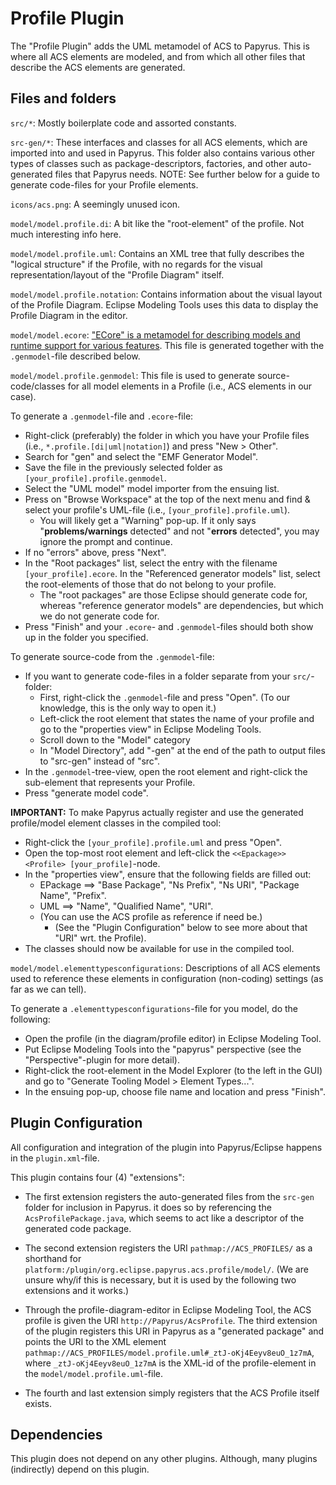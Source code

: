 # Profile Plugin
The "Profile Plugin" adds the UML metamodel of ACS to Papyrus. This is where all ACS elements are modeled, and from which all other files that describe the ACS elements are generated.


## Files and folders
`src/*`: Mostly boilerplate code and assorted constants.

`src-gen/*`: These interfaces and classes for all ACS elements, which are imported into and used in Papyrus. This folder also contains various other types of classes such as package-descriptors, factories, and other auto-generated files that Papyrus needs. NOTE: See further below for a guide to generate code-files for your Profile elements.

`icons/acs.png`: A seemingly unused icon.

`model/model.profile.di`: A bit like the "root-element" of the profile. Not much interesting info here.

`model/model.profile.uml`: Contains an XML tree that fully describes the "logical structure" if the Profile, with no regards for the visual representation/layout of the "Profile Diagram" itself.

`model/model.profile.notation`: Contains information about the visual layout of the Profile Diagram. Eclipse Modeling Tools uses this data to display the Profile Diagram in the editor.

`model/model.ecore`: ["ECore" is a metamodel for describing models and runtime support for various features](https://wiki.eclipse.org/Ecore). This file is generated together with the `.genmodel`-file described below.

`model/model.profile.genmodel`: This file is used to generate source-code/classes for all model elements in a Profile (i.e., ACS elements in our case).

To generate a `.genmodel`-file and `.ecore`-file:
- Right-click (preferably) the folder in which you have your Profile files (i.e., `*.profile.[di|uml|notation]`) and press "New > Other".
- Search for "gen" and select the "EMF Generator Model".
- Save the file in the previously selected folder as `[your_profile].profile.genmodel`.
- Select the "UML model" model importer from the ensuing list.
- Press on "Browse Workspace" at the top of the next menu and find & select your profile's UML-file (i.e., `[your_profile].profile.uml`).
    - You will likely get a "Warning" pop-up. If it only says "**problems/warnings** detected" and not "**errors** detected", you may ignore the prompt and continue.
- If no "errors" above, press "Next".
- In the "Root packages" list, select the entry with the filename `[your_profile].ecore`. In the "Referenced generator models" list, select the root-elements of those that do not belong to your profile.
    - The "root packages" are those Eclipse should generate code for, whereas "reference generator models" are dependencies, but which we do not generate code for.
- Press "Finish" and your `.ecore`- and `.genmodel`-files should both show up in the folder you specified.

To generate source-code from the `.genmodel`-file:
- If you want to generate code-files in a folder separate from your `src/`-folder:
    - First, right-click the `.genmodel`-file and press "Open". (To our knowledge, this is the only way to open it.)
    - Left-click the root element that states the name of your profile and go to the "properties view" in Eclipse Modeling Tools.
    - Scroll down to the "Model" category
    - In "Model Directory", add "-gen" at the end of the path to output files to "src-gen" instead of "src".
- In the `.genmodel`-tree-view, open the root element and right-click the sub-element that represents your Profile.
- Press "generate model code".

**IMPORTANT:** To make Papyrus actually register and use the generated profile/model element classes in the compiled tool:
- Right-click the `[your_profile].profile.uml` and press "Open".
- Open the top-most root element and left-click the ``<<Epackage>> <Profile> [your_profile]``-node.
- In the "properties view", ensure that the following fields are filled out:
    - EPackage ==> "Base Package", "Ns Prefix", "Ns URI", "Package Name", "Prefix".
    - UML ==> "Name", "Qualified Name", "URI".
    - (You can use the ACS profile as reference if need be.)
        - (See the "Plugin Configuration" below to see more about that "URI" wrt. the Profile).
- The classes should now be available for use in the compiled tool.

`model/model.elementtypesconfigurations`: Descriptions of all ACS elements used to reference these elements in configuration (non-coding) settings (as far as we can tell).

To generate a `.elementtypesconfigurations`-file for you model, do the following:
- Open the profile (in the diagram/profile editor) in Eclipse Modeling Tool.
- Put Eclipse Modeling Tools into the "papyrus" perspective (see the "Perspective"-plugin for more detail).
- Right-click the root-element in the Model Explorer (to the left in the GUI) and go to "Generate Tooling Model > Element Types...".
- In the ensuing pop-up, choose file name and location and press "Finish".


## Plugin Configuration
All configuration and integration of the plugin into Papyrus/Eclipse happens in the `plugin.xml`-file. 

This plugin contains four (4) "extensions":

- The first extension registers the auto-generated files from the `src-gen` folder for inclusion in Papyrus. it does so by referencing the `AcsProfilePackage.java`, which seems to act like a descriptor of the generated code package.

- The second extension registers the URI `pathmap://ACS_PROFILES/` as a shorthand for `platform:/plugin/org.eclipse.papyrus.acs.profile/model/`. (We are unsure why/if this is necessary, but it is used by the following two extensions and it works.)

- Through the profile-diagram-editor in Eclipse Modeling Tool, the ACS profile is given the URI `http://Papyrus/AcsProfile`. The third extension of the plugin registers this URI in Papyrus as a "generated package" and points the URI to the XML element `pathmap://ACS_PROFILES/model.profile.uml#_ztJ-oKj4Eeyv8euO_1z7mA`, where `_ztJ-oKj4Eeyv8euO_1z7mA` is the XML-id of the profile-element in the `model/model.profile.uml`-file. 

- The fourth and last extension simply registers that the ACS Profile itself exists.


## Dependencies
This plugin does not depend on any other plugins. Although, many plugins (indirectly) depend on this plugin.
